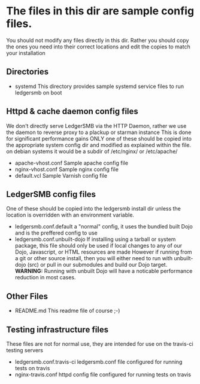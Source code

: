 # The files in this dir are sample config files.
You should not modify any files directly in this dir.
Rather you should copy the ones you need into their correct locations and edit the copies to match your installation


## Directories
- systemd
This directory provides sample systemd service files to run ledgersmb on boot

## Httpd & cache daemon config files
We don't directly serve LedgerSMB via the HTTP Daemon, rather we use the daemon to reverse proxy to a plackup or starman instance
This is done for significant performance gains
ONLY one of these should be copied into the appropriate system config dir and modified as explained within the file.
on debian systems it would be a subdir of /etc/nginx/ or /etc/apache/
- apache-vhost.conf
Sample apache config file
- nginx-vhost.conf
Sample nginx config file
- default.vcl
Sample Varnish config file

## LedgerSMB config files
One of these should be copied into the ledgersmb install dir unless the location is overridden with an environment variable.
- ledgersmb.conf.default
a "normal" config, it uses the bundled built Dojo and is the preffered config to use
- ledgersmb.conf.unbuilt-dojo
If installing using a tarball or system package, this file should only be used if local changes to any of our Dojo, Javascript, or HTML resources are made
However if running from a git or other source install, then you will either need to run with unbuilt-dojo (src) or pull in our submodules and build our Dojo target.
__WARNING:__ Running with unbuilt Dojo will have a noticable performance reduction in most cases.

## Other Files
- README.md
This readme file of course ;-)

## Testing infrastructure files
These files are not for normal use, they are intended for use on the travis-ci testing servers
- ledgersmb.conf.travis-ci
ledgersmb.conf file configured for running tests on travis
- nginx-travis.conf
httpd config file configured for running tests on travis
